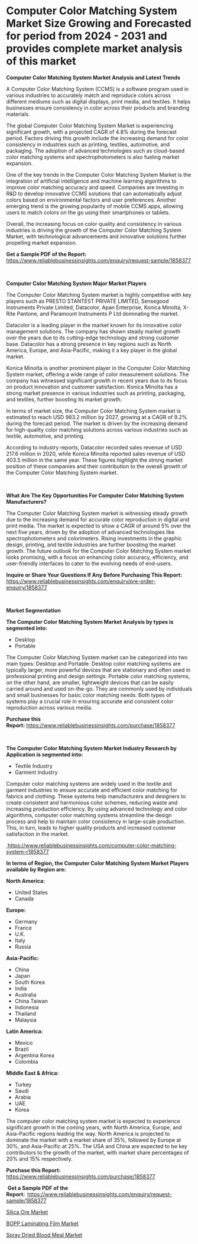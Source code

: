 <p><h1>Computer Color Matching System Market Size Growing and Forecasted for period from 2024 - 2031 and provides complete market analysis of this market</h1></p><p><strong>Computer Color Matching System Market Analysis and Latest Trends</strong></p>
<p><p>A Computer Color Matching System (CCMS) is a software program used in various industries to accurately match and reproduce colors across different mediums such as digital displays, print media, and textiles. It helps businesses ensure consistency in color across their products and branding materials.</p><p>The global Computer Color Matching System Market is experiencing significant growth, with a projected CAGR of 4.8% during the forecast period. Factors driving this growth include the increasing demand for color consistency in industries such as printing, textiles, automotive, and packaging. The adoption of advanced technologies such as cloud-based color matching systems and spectrophotometers is also fueling market expansion.</p><p>One of the key trends in the Computer Color Matching System Market is the integration of artificial intelligence and machine learning algorithms to improve color matching accuracy and speed. Companies are investing in R&D to develop innovative CCMS solutions that can automatically adjust colors based on environmental factors and user preferences. Another emerging trend is the growing popularity of mobile CCMS apps, allowing users to match colors on the go using their smartphones or tablets.</p><p>Overall, the increasing focus on color quality and consistency in various industries is driving the growth of the Computer Color Matching System Market, with technological advancements and innovative solutions further propelling market expansion.</p></p>
<p><strong>Get a Sample PDF of the Report:&nbsp;</strong> <a href="https://www.reliablebusinessinsights.com/enquiry/request-sample/1858377">https://www.reliablebusinessinsights.com/enquiry/request-sample/1858377</a></p>
<p>&nbsp;</p>
<p><strong>Computer Color Matching System Major Market Players</strong></p>
<p><p>The Computer Color Matching System market is highly competitive with key players such as PRESTO STANTEST PRIVATE LIMITED, Sensegood Instruments Private Limited, Datacolor, Apan Enterprise, Konica Minolta, X-Rite Pantone, and Paramount Instruments P Ltd dominating the market.</p><p>Datacolor is a leading player in the market known for its innovative color management solutions. The company has shown steady market growth over the years due to its cutting-edge technology and strong customer base. Datacolor has a strong presence in key regions such as North America, Europe, and Asia-Pacific, making it a key player in the global market.</p><p>Konica Minolta is another prominent player in the Computer Color Matching System market, offering a wide range of color measurement solutions. The company has witnessed significant growth in recent years due to its focus on product innovation and customer satisfaction. Konica Minolta has a strong market presence in various industries such as printing, packaging, and textiles, further boosting its market growth.</p><p>In terms of market size, the Computer Color Matching System market is estimated to reach USD 983.2 million by 2027, growing at a CAGR of 9.2% during the forecast period. The market is driven by the increasing demand for high-quality color matching solutions across various industries such as textile, automotive, and printing.</p><p>According to industry reports, Datacolor recorded sales revenue of USD 217.6 million in 2020, while Konica Minolta reported sales revenue of USD 403.5 million in the same year. These figures highlight the strong market position of these companies and their contribution to the overall growth of the Computer Color Matching System market.</p></p>
<p>&nbsp;</p>
<p><strong>What Are The Key Opportunities For Computer Color Matching System Manufacturers?</strong></p>
<p><p>The Computer Color Matching System market is witnessing steady growth due to the increasing demand for accurate color reproduction in digital and print media. The market is expected to show a CAGR of around 5% over the next five years, driven by the adoption of advanced technologies like spectrophotometers and colorimeters. Rising investments in the graphic design, printing, and textile industries are further boosting the market growth. The future outlook for the Computer Color Matching System market looks promising, with a focus on enhancing color accuracy, efficiency, and user-friendly interfaces to cater to the evolving needs of end-users.</p></p>
<p><strong>Inquire or Share Your Questions If Any Before Purchasing This Report:</strong> <a href="https://www.reliablebusinessinsights.com/enquiry/pre-order-enquiry/1858377">https://www.reliablebusinessinsights.com/enquiry/pre-order-enquiry/1858377</a></p>
<p>&nbsp;</p>
<p><strong>Market Segmentation</strong></p>
<p><strong>The Computer Color Matching System Market Analysis by types is segmented into:</strong></p>
<p><ul><li>Desktop</li><li>Portable</li></ul></p>
<p><p>The Computer Color Matching System market can be categorized into two main types: Desktop and Portable. Desktop color matching systems are typically larger, more powerful devices that are stationary and often used in professional printing and design settings. Portable color matching systems, on the other hand, are smaller, lightweight devices that can be easily carried around and used on-the-go. They are commonly used by individuals and small businesses for basic color matching needs. Both types of systems play a crucial role in ensuring accurate and consistent color reproduction across various media.</p></p>
<p><strong>Purchase this Report:&nbsp;</strong><a href="https://www.reliablebusinessinsights.com/purchase/1858377">https://www.reliablebusinessinsights.com/purchase/1858377</a></p>
<p>&nbsp;</p>
<p><strong>The Computer Color Matching System Market Industry Research by Application is segmented into:</strong></p>
<p><ul><li>Textile Industry</li><li>Garment Industry</li></ul></p>
<p><p>Computer color matching systems are widely used in the textile and garment industries to ensure accurate and efficient color matching for fabrics and clothing. These systems help manufacturers and designers to create consistent and harmonious color schemes, reducing waste and increasing production efficiency. By using advanced technology and color algorithms, computer color matching systems streamline the design process and help to maintain color consistency in large-scale production. This, in turn, leads to higher quality products and increased customer satisfaction in the market.</p></p>
<p><a href="https://www.reliablebusinessinsights.com/computer-color-matching-system-r1858377">&nbsp;https://www.reliablebusinessinsights.com/computer-color-matching-system-r1858377</a></p>
<p><strong>In terms of Region, the Computer Color Matching System Market Players available by Region are:</strong></p>
<p>
    <p> <strong> North America: </strong>
        <ul>
            <li>United States</li>
            <li>Canada</li>
        </ul>
        </p> 
    <p> <strong> Europe: </strong>
        <ul>
            <li>Germany</li>
            <li>France</li>
            <li>U.K.</li>
            <li>Italy</li>
            <li>Russia</li>
        </ul>
        </p> 
    <p> <strong> Asia-Pacific: </strong>
        <ul>
            <li>China</li>
            <li>Japan</li>
            <li>South Korea</li>
            <li>India</li>
            <li>Australia</li>
            <li>China Taiwan</li>
            <li>Indonesia</li>
            <li>Thailand</li>
            <li>Malaysia</li>
        </ul>
        </p> 
    <p> <strong> Latin America: </strong>
        <ul>
            <li>Mexico</li>
            <li>Brazil</li>
            <li>Argentina Korea</li>
            <li>Colombia</li>
        </ul>
        </p> 
    <p> <strong> Middle East & Africa: </strong>
        <ul>
            <li>Turkey</li>
            <li>Saudi</li>
            <li>Arabia</li>
            <li>UAE</li>
            <li>Korea</li>
        </ul>
    </p>
    </p>
<p><p>The computer color matching system market is expected to experience significant growth in the coming years, with North America, Europe, and Asia-Pacific regions leading the way. North America is projected to dominate the market with a market share of 35%, followed by Europe at 30%, and Asia-Pacific at 25%. The USA and China are expected to be key contributors to the growth of the market, with market share percentages of 20% and 15% respectively.</p></p>
<p><strong>Purchase this Report: </strong><a href="https://www.reliablebusinessinsights.com/purchase/1858377">https://www.reliablebusinessinsights.com/purchase/1858377</a></p>
<p>&nbsp;<strong>Get a Sample PDF of the Report:&nbsp;&nbsp;</strong><a href="https://www.reliablebusinessinsights.com/enquiry/request-sample/1858377">https://www.reliablebusinessinsights.com/enquiry/request-sample/1858377</a></p>
<p><strong></strong></p>
<p><p><a href="https://www.linkedin.com/pulse/decoding-silica-ore-market-metrics-share-trends-growth-patterns-z9mme?trackingId=zF8VgR6CxAJirub4QiN5mw%3D%3D">Silica Ore Market</a></p><p><a href="https://www.linkedin.com/pulse/bopp-laminating-film-market-analysis-sze-forecasted-period-orxte?trackingId=g%2Bw72stX8z34ClmgbrTW6A%3D%3D">BOPP Laminating Film Market</a></p><p><a href="https://www.linkedin.com/pulse/spray-dried-blood-meal-market-competitive-analysis-trends-9iw6e?trackingId=IbSW6v1Q6y9Q06pTLyf21w%3D%3D">Spray Dried Blood Meal Market</a></p></p>